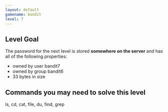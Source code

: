 ```yaml
---
layout: default
gamename: bandit
level: 7
---
```

Level Goal
----------
The password for the next level is stored **somewhere on the
server** and has all of the following properties:
-   owned by user bandit7
-   owned by group bandit6
-   33 bytes in size

Commands you may need to solve this level
-----------------------------------------
ls, cd, cat, file, du, find, grep

